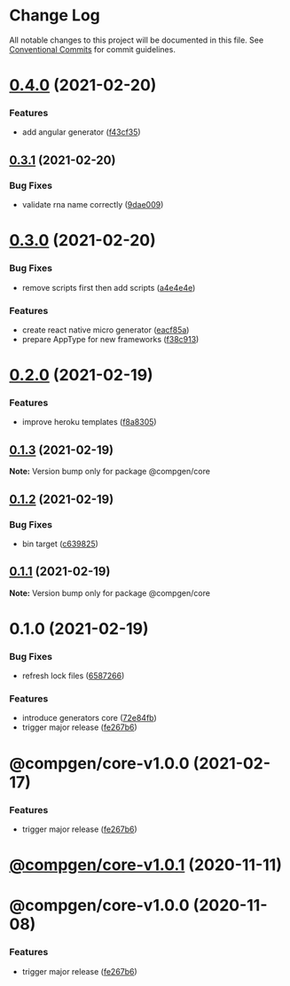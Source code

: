 # Change Log

All notable changes to this project will be documented in this file.
See [Conventional Commits](https://conventionalcommits.org) for commit guidelines.

# [0.4.0](https://github.com/developer239/compgen/compare/@compgen/core@0.3.1...@compgen/core@0.4.0) (2021-02-20)


### Features

* add angular generator ([f43cf35](https://github.com/developer239/compgen/commit/f43cf35cab35611c525cd185158bbc6b9e36979d))





## [0.3.1](https://github.com/developer239/compgen/compare/@compgen/core@0.3.0...@compgen/core@0.3.1) (2021-02-20)


### Bug Fixes

* validate rna name correctly ([9dae009](https://github.com/developer239/compgen/commit/9dae009420ec4d599ab7b358932c42d6945faa91))





# [0.3.0](https://github.com/developer239/compgen/compare/@compgen/core@0.2.0...@compgen/core@0.3.0) (2021-02-20)


### Bug Fixes

* remove scripts first then add scripts ([a4e4e4e](https://github.com/developer239/compgen/commit/a4e4e4e7ac664352b3c138ae3f4d4531bd23f18e))


### Features

* create react native micro generator ([eacf85a](https://github.com/developer239/compgen/commit/eacf85a577023a23e1f6501418d1cc152115ed60))
* prepare AppType for new frameworks ([f38c913](https://github.com/developer239/compgen/commit/f38c913f37d6e353648acab3393ac9678c245c30))





# [0.2.0](https://github.com/developer239/compgen/compare/@compgen/core@0.1.3...@compgen/core@0.2.0) (2021-02-19)


### Features

* improve heroku templates ([f8a8305](https://github.com/developer239/compgen/commit/f8a8305d029ed4562e7cf3878ef3d1b1285c42d7))





## [0.1.3](https://github.com/developer239/compgen/compare/@compgen/core@0.1.2...@compgen/core@0.1.3) (2021-02-19)

**Note:** Version bump only for package @compgen/core





## [0.1.2](https://github.com/developer239/compgen/compare/@compgen/core@0.1.1...@compgen/core@0.1.2) (2021-02-19)


### Bug Fixes

* bin target ([c639825](https://github.com/developer239/compgen/commit/c639825f9c5c430880d33deeb648c9a087102fae))





## [0.1.1](https://github.com/developer239/compgen/compare/@compgen/core@0.1.0...@compgen/core@0.1.1) (2021-02-19)

**Note:** Version bump only for package @compgen/core





# 0.1.0 (2021-02-19)


### Bug Fixes

* refresh lock files ([6587266](https://github.com/developer239/compgen/commit/658726677f8e29849ac47411a84a5569008fa3e0))


### Features

* introduce generators core ([72e84fb](https://github.com/developer239/compgen/commit/72e84fb14e7675def76db76862955d459b285238))
* trigger major release ([fe267b6](https://github.com/developer239/compgen/commit/fe267b698dc6593323ba41be1580a482089aaf31))





# @compgen/core-v1.0.0 (2021-02-17)


### Features

* trigger major release ([fe267b6](https://github.com/developer239/compgen/commit/fe267b698dc6593323ba41be1580a482089aaf31))

# [@compgen/core-v1.0.1](https://github.com/developer239/compgen/compare/@compgen/core-v1.0.0...@compgen/core-v1.0.1) (2020-11-11)

# @compgen/core-v1.0.0 (2020-11-08)


### Features

* trigger major release ([fe267b6](https://github.com/developer239/compgen/commit/fe267b698dc6593323ba41be1580a482089aaf31))
